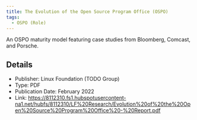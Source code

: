 ```yaml
---
title: The Evolution of the Open Source Program Office (OSPO)
tags: 
  - OSPO (Role)
---
```


An OSPO maturity model featuring case studies from Bloomberg, Comcast, and Porsche.

## Details

- Publisher: Linux Foundation (TODO Group)
- Type: PDF
- Publication Date: February 2022
- Link: https://8112310.fs1.hubspotusercontent-na1.net/hubfs/8112310/LF%20Research/Evolution%20of%20the%20Open%20Source%20Program%20Office%20-%20Report.pdf
